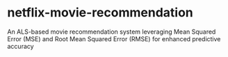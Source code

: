 # netflix-movie-recommendation
An ALS-based movie recommendation system leveraging Mean Squared Error (MSE) and Root Mean Squared Error (RMSE) for enhanced predictive accuracy
